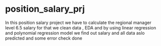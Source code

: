 # position_salary_prj

In this position salary project we have to calculate the regional manager level 6.5 salary for that 
we clean data , EDA and by using linear regression and polynomial regression model we find out salary 
and all data aslo  predicted  and some error check done 
